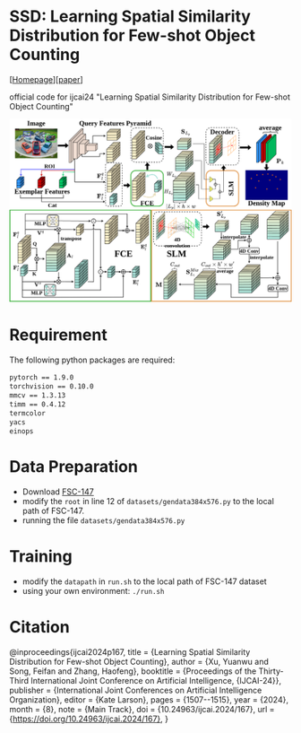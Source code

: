 # SSD: Learning Spatial Similarity Distribution for Few-shot Object Counting

[[Homepage](https://github.com/CBalance/SSD)][[paper](https://www.ijcai.org/proceedings/2024/167)]

official code for ijcai24 "Learning Spatial Similarity Distribution for Few-shot Object Counting"

![pipline](md-files/pipeline.png)

# Requirement
The following python packages are required:
```
pytorch == 1.9.0
torchvision == 0.10.0
mmcv == 1.3.13
timm == 0.4.12
termcolor
yacs
einops
```

# Data Preparation

- Download [FSC-147](https://github.com/cvlab-stonybrook/LearningToCountEverything)
- modify the `root` in line 12 of `datasets/gendata384x576.py` to the local path of FSC-147.
- running the file `datasets/gendata384x576.py`

# Training

- modify the `datapath` in `run.sh` to the local path of FSC-147 dataset
- using your own environment: `./run.sh`


# Citation
@inproceedings{ijcai2024p167,
  title     = {Learning Spatial Similarity Distribution for Few-shot Object Counting},
  author    = {Xu, Yuanwu and Song, Feifan and Zhang, Haofeng},
  booktitle = {Proceedings of the Thirty-Third International Joint Conference on
               Artificial Intelligence, {IJCAI-24}},
  publisher = {International Joint Conferences on Artificial Intelligence Organization},
  editor    = {Kate Larson},
  pages     = {1507--1515},
  year      = {2024},
  month     = {8},
  note      = {Main Track},
  doi       = {10.24963/ijcai.2024/167},
  url       = {https://doi.org/10.24963/ijcai.2024/167},
}


